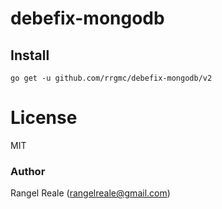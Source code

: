 # debefix-mongodb

## Install

```shell
go get -u github.com/rrgmc/debefix-mongodb/v2
```

# License

MIT

### Author

Rangel Reale (rangelreale@gmail.com)
